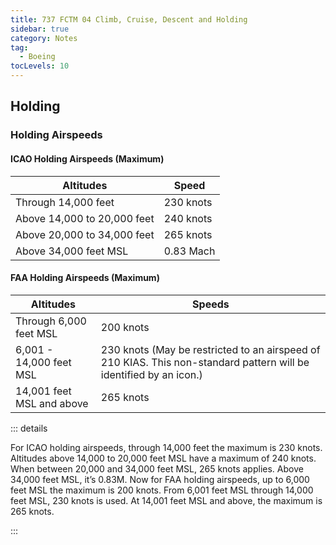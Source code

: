 ```yaml
---
title: 737 FCTM 04 Climb, Cruise, Descent and Holding
sidebar: true
category: Notes
tag:
  - Boeing
tocLevels: 10
---
```


## Holding

### Holding Airspeeds

#### ICAO Holding Airspeeds (Maximum)

| Altitudes                   | Speed     |
| --------------------------- | --------- |
| Through 14,000 feet         | 230 knots |
| Above 14,000 to 20,000 feet | 240 knots |
| Above 20,000 to 34,000 feet | 265 knots |
| Above 34,000 feet MSL       | 0.83 Mach |

#### FAA Holding Airspeeds (Maximum)

| Altitudes                 | Speeds                                                                                                             |
| ------------------------- | ------------------------------------------------------------------------------------------------------------------ |
| Through 6,000 feet MSL    | 200 knots                                                                                                          |
| 6,001 - 14,000 feet MSL   | 230 knots (May be restricted to an airspeed of 210 KIAS. This non-standard pattern will be identified by an icon.) |
| 14,001 feet MSL and above | 265 knots                                                                                                          |

::: details

For ICAO holding airspeeds, through 14,000 feet the maximum is 230 knots. Altitudes above 14,000 to 20,000 feet MSL have a maximum of 240 knots. When between 20,000 and 34,000 feet MSL, 265 knots applies. Above 34,000 feet MSL, it’s 0.83M. Now for FAA holding airspeeds, up to 6,000 feet MSL the maximum is 200 knots. From 6,001 feet MSL through 14,000 feet MSL, 230 knots is used. At 14,001 feet MSL and above, the maximum is 265 knots.

:::

<AudioPlayer src= "/Boeing/737FCTM04/Holding Airspeeds.mp3"></AudioPlayer>
